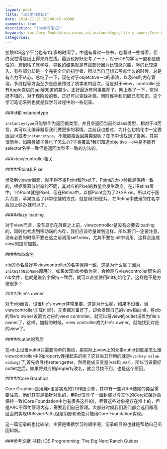 ```yaml
---
layout: post
title: "iOS学习笔记1"
date: 2014-11-21 20:40:43 +0800
comments: true
description: "ios学习笔记1"
keywords: ios,Core Foubdation,views,id,instancetype,file's owner,Core Graphics
categories: 
---
```


接触iOS这个平台也有1年多的时间了，中途有看过一些书，也看过一些博客，但终究觉得是纸上得来终觉浅。最近也好好思考了一下，对于iOS的学习一直都是随性的，想到啥了就学啥，导致的结果就是有些部分因为比较感兴趣，学的比较深入，有些部分却是一个完完全全的初学者，所以当自己想去写点什么的时候，总是有点力不从心。总结了一下，现在对于objetctive－c的语法，以及ios的内存管理，多线程等方面至少是应该跨过了初学者的层次，但是对于view，controller还有Apple提供的api等知道的甚少。正好最近有同事推荐了<iOS Programming: The Big Nerd Ranch Guides>，网上看了一下，觉得挺不错的，对于现阶段的我，正好可以查缺补漏，同时练手和巩固已有知识。这个学习笔记系列也就是我学习过程中的一些记录。

<!--more-->

###id和instancetype

`instanceytype`只能够作为返回值类型，并且会返回当前的class类型，相对于id而言，其可以让编译器帮我们做更多的事情。之前我也想过，为什么初始化中一定要返回`id`或者`instancetype`，不能直接返回类类型呢？在书中也找到了答案，其实很简单，如果类被子类化了怎么办?子类覆盖?我们知道objeitive－c中是不能有selector名字一致但是返回类型不一致的方法的。

###view/controller相关

#####Point和Pixel

涉及到viewer层面，就不得不提Point和Pixel了，Point的大小参数是保持一致的，根据屏幕分辨率的不同，其对应的Pixel的数量会发生改变。在非Retina屏中，1个Point就是Pixel，但在Retina中，以额Point变为了2*2Pixel。所以对于图片而言，苹果提高了非常便捷的方式，就是用2份图片，在Retina中使用的在名字后加上@2x就可以了。

#####lazy loading

对于view而言，没有显示在屏幕之上前，viewcontroller是没有必要去loading的，同时也考虑到移动端的内存，我们应该尽量做到这样。所以我们一定要注意，没有必要的时候不要在这之前调用self.view，尤其不要在init中调用，这样会造成view的提前加载。
   
#####xib命名

xib的命名最好与viewcontroller的名字保持一致，这是为什么呢？因为`initWithNibName`调用时，如果发现nib参数为空，会检测与viewcontroller同名的nib文件，也就是说名字保持一致后，就可以直接使用init初始化了，这样是不是方便很多？

#####File's owner

对于xib而言，设置file's owner非常重要，这是为什么呢，如果不设置，当viewcontroller加载nib时，元素都准备好了，却会发现自己的view指向nil，将xib的file's owner设置为对应的view controller，就可以将view的outlet设置为file's owner了，这样，加载的时候，view controller成为file's owner，就能找到对应的view了。

#####outlet的背后

在xib上设置outlet只需要简单的拖动，那实际上view上的元素outlet到底是怎么跟viewcontroller中的property连接起来的呢？这背后其作用的就是`kvc(key-value coding)`了,首先会寻找setter/getter，然后是成员变量(var和_var)，所以当设置好outlet之后，如果将对应的property改名，就会寻找不到，也是这个原因。

#####Core Graphics

Core Graphics是用纯c语言实现的2D作图引擎，其中有一些以Ref结尾的类型需要注意，他们其实是指针对象的，用Ref又作了一层封装以与其他的Core框架对象保持一致(Core Foundation中也有很多这样的)，尽管这些对象是存在堆上的，但是ARC不帮忙管理内存，需要我们自己管理。大部分时候我们我们都会选用跟高层面的实现UIBezierPath,但是阴影和渐变只能用Core Foundation实现。

这一篇记录的也比较杂，主要是根据学习的顺序吧，记录的目的也就是帮助自己巩固知新。

###参考文献
书籍: iOS Programming: The Big Nerd Ranch Guides